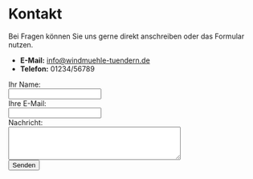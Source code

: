 # Kontakt

Bei Fragen können Sie uns gerne direkt anschreiben oder das Formular nutzen.

- **E-Mail:** [info@windmuehle-tuendern.de](mailto:info@windmuehle-tuendern.de)
- **Telefon:** 01234/56789

<form action="mailto:info@windmuehle-tuendern.de" method="post" enctype="text/plain">
<label>Ihr Name:<br>
<input type="text" name="name" required></label><br>
<label>Ihre E-Mail:<br>
<input type="email" name="email" required></label><br>
<label>Nachricht:<br>
<textarea name="message" rows="4" cols="40"></textarea></label><br>
<button type="submit">Senden</button>
</form>
